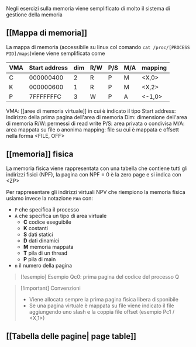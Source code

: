 Negli esercizi sulla memoria viene semplificato di molto il sistema di gestione della memoria

## [[Mappa di memoria]]
La mappa di memoria (accessibile su linux col comando `cat /proc/[PROCESS PID]/maps`)viene viene semplificata come

| VMA | Start address | dim | R/W | P/S | M/A | mapping |
| --- | ------------ | --- | --- | --- | --- | ------- |
| C   | 000000400    | 2   | R   | P   | M   | <X,0>   |
| K   | 000000600    | 1   | R   | P   | M   | <X,2>   |
| P   | 7FFFFFFFC    | 3   | W   | P   | A   | <-1,0>  | 


VMA: [[aree di memoria virtuale]] in cui è indicato il tipo
Start address: Indirizzo della prima pagina dell'area di memoria
Dim: dimensione dell'area di memoria
R/W: permessi di read write
P/S: area privata o condivisa
M/A: area mappata su file o anonima
mapping: file su cui è mappata e offsett nella forma <FILE, OFF>

## [[memoria]] fisica
La memoria fisica viene rappresentata con una tabella che contiene tutti gli indirizzi fisici (NPF), la pagina con NPF = 0 è la zero page e si indica con \<ZP>

Per rappresentare gli indirizzi virtuali NPV che riempiono la memoria fisica usiamo invece la notazione `PAn` con:
- `P` che specifica il processo
- `A` che specifica un tipo di area virtuale
	- **C** codice eseguibile
	- **K** costanti
	- **S** dati statici
	- **D** dati dinamici
	- **M** memoria mappata
	- **T** pila di un thread
	- **P** pila di main
- `n` il numero della pagina

>[!esempio] Esempio Qc0: prima pagina del codice del processo Q 
>

>[!important] Convenzioni
> - Viene allocata sempre la prima pagina fisica libera disponibile
> - Se una pagina virtuale è mappata su file viene indicato il file aggiungendo uno slash e la coppia file offset (esempio Pc1 / <X,1>)



## [[Tabella delle pagine| page table]]





